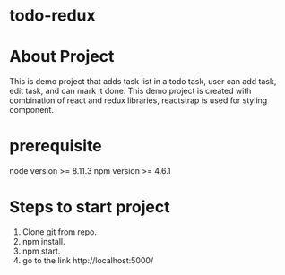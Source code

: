 # todo-redux

# About Project
This is demo project that adds task list in a todo task, user can add task, edit task, and can mark it done.
This demo project is created with combination of react and redux libraries, reactstrap is used for styling component.

# prerequisite
node version >= 8.11.3 npm version >= 4.6.1

# Steps to start project
1. Clone git from repo.
2. npm install.
3. npm start.
4. go to the link http://localhost:5000/
